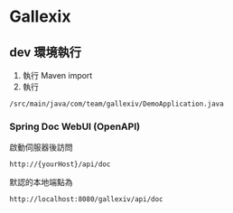 # Gallexix

## dev 環境執行
1. 執行 Maven import
2. 執行 
```
/src/main/java/com/team/gallexiv/DemoApplication.java
```

### Spring Doc WebUI (OpenAPI) 
啟動伺服器後訪問
```
http://{yourHost}/api/doc
```
默認的本地端點為
```
http://localhost:8080/gallexiv/api/doc
```
